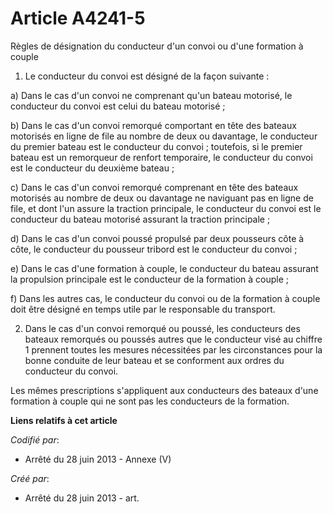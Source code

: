 # Article A4241-5

Règles de désignation du conducteur d'un convoi ou d'une formation à couple 

1. Le conducteur du convoi est désigné de la façon suivante : 

a) Dans le cas d'un convoi ne comprenant qu'un bateau motorisé, le conducteur du convoi est celui du bateau motorisé ; 

b) Dans le cas d'un convoi remorqué comportant en tête des bateaux motorisés en ligne de file au nombre de deux ou davantage,
le conducteur du premier bateau est le conducteur du convoi ; toutefois, si le premier bateau est un remorqueur de renfort
temporaire, le conducteur du convoi est le conducteur du deuxième bateau ; 

c) Dans le cas d'un convoi remorqué comprenant en tête des bateaux motorisés au nombre de deux ou davantage ne naviguant pas
en ligne de file, et dont l'un assure la traction principale, le conducteur du convoi est le conducteur du bateau motorisé
assurant la traction principale ; 

d) Dans le cas d'un convoi poussé propulsé par deux pousseurs côte à côte, le conducteur du pousseur tribord est le
conducteur du convoi ; 

e) Dans le cas d'une formation à couple, le conducteur du bateau assurant la propulsion principale est le conducteur de la
formation à couple ; 

f) Dans les autres cas, le conducteur du convoi ou de la formation à couple doit être désigné en temps utile par le
responsable du transport. 

2. Dans le cas d'un convoi remorqué ou poussé, les conducteurs des bateaux remorqués ou poussés autres que le conducteur visé
au chiffre 1 prennent toutes les mesures nécessitées par les circonstances pour la bonne conduite de leur bateau et se
conforment aux ordres du conducteur du convoi. 

Les mêmes prescriptions s'appliquent aux conducteurs des bateaux d'une formation à couple qui ne sont pas les conducteurs de
la formation.

**Liens relatifs à cet article**

_Codifié par_:

  - Arrêté du 28 juin 2013 -  Annexe (V)

_Créé par_:

  - Arrêté du 28 juin 2013 - art.
